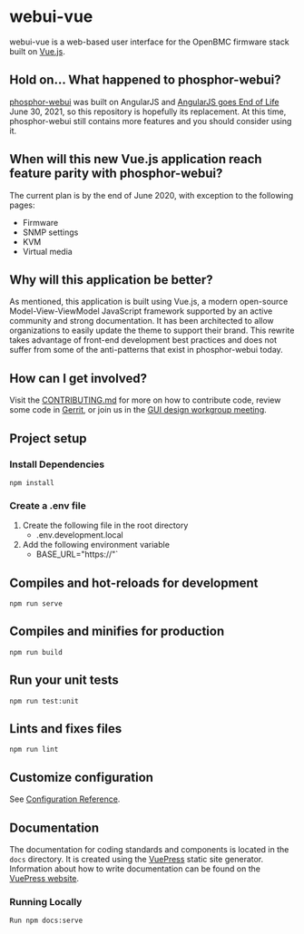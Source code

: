 # webui-vue

webui-vue is a web-based user interface for the OpenBMC firmware stack built on
[Vue.js](https://vuejs.org/).

## Hold on... What happened to phosphor-webui?

[phosphor-webui](https://github.com/openbmc/phosphor-webui) was built on
AngularJS and [AngularJS goes End of Life](https://www.convective.com/angularjs-end-of-life/)
June 30, 2021, so this repository is hopefully its replacement. At this time,
phosphor-webui still contains more features and you should consider using it.

## When will this new Vue.js application reach feature parity with phosphor-webui?

The current plan is by the end of June 2020, with exception to the following pages:
- Firmware
- SNMP settings
- KVM
- Virtual media

## Why will this application be better?

As mentioned, this application is built using Vue.js, a modern open-source
Model-View-ViewModel JavaScript framework supported by an active community and
strong documentation. It has been architected to allow organizations to easily
update the theme to support their brand. This rewrite takes advantage of
front-end development best practices and does not suffer from some of the
anti-patterns that exist in phosphor-webui today.

## How can I get involved?

Visit the [CONTRIBUTING.md](CONTRIBUTING.md) for more on how to contribute code,
review some code in
[Gerrit](https://gerrit.openbmc-project.xyz/q/project:openbmc%252Fwebui-vue+status:open),
or join us in the
[GUI design workgroup meeting](https://github.com/openbmc/openbmc/wiki/GUI-Design-work-group).

## Project setup

### Install Dependencies
```
npm install
```
### Create a .env file
1. Create the following file in the root directory
     - .env.development.local
1. Add the following environment variable
    - BASE_URL="https://<BMC IP address or FQDN>"`


## Compiles and hot-reloads for development

```
npm run serve
```

## Compiles and minifies for production

```
npm run build
```

## Run your unit tests

```
npm run test:unit
```

## Lints and fixes files

```
npm run lint
```

## Customize configuration

See [Configuration Reference](https://cli.vuejs.org/config/).

## Documentation
The documentation for coding standards and components is located in the `docs` directory. It is created using the [VuePress](https://vuepress.vuejs.org/) static site generator. Information about how to write documentation can be found on the [VuePress website](https://vuepress.vuejs.org/).

### Running Locally
```
Run npm docs:serve
```
